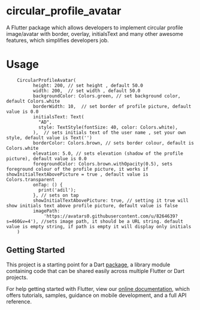 # circular_profile_avatar

A Flutter package which allows developers to implement circular profile image&#x2F;avatar with border, overlay, initialsText and many other awesome features, which simplifies developers job. 

# Usage

       
 
        CircularProfileAvatar(
              height: 200, // set height , default 50.0
              width: 200,  // set width , default 50.0
              backgroundColor: Colors.green, // set background color, default Colors.white
              borderWidth: 10,  // set border of profile picture, default value is 0.0
              initialsText: Text(
                "AD",
                style: TextStyle(fontSize: 40, color: Colors.white),
              ),  // sets initials text of the user name , set your own style, default value is Text('')
              borderColor: Colors.brown, // sets border colour, default is Colors.white
              elevation: 5.0, // sets elevation (shadow of the profile picture), default value is 0.0
              foregroundColor: Colors.brown.withOpacity(0.5), sets foreground colour of the profile picture, it works if showInitialTextAbovePicture = true , default value is Colors.transparent
              onTap: () {
                print('adil');
              }, // sets on tap 
              showInitialTextAbovePicture: true, // setting it true will show initials text above profile picture, default value is false  
              imagePath:
                  'https://avatars0.githubusercontent.com/u/8264639?s=460&v=4'), //sets image path, it should be a URL string. default value is empty string, if path is empty it will display only initials
        )



## Getting Started

This project is a starting point for a Dart
[package](https://flutter.io/developing-packages/),
a library module containing code that can be shared easily across
multiple Flutter or Dart projects.

For help getting started with Flutter, view our 
[online documentation](https://flutter.io/docs), which offers tutorials, 
samples, guidance on mobile development, and a full API reference.
